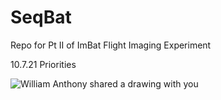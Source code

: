 # SeqBat
Repo for Pt II of ImBat Flight Imaging Experiment 

10.7.21 Priorities

![William Anthony shared a drawing with you](https://user-images.githubusercontent.com/9907501/136432909-b3573264-cd56-4157-9bc9-04d6cb117a4b.png)

